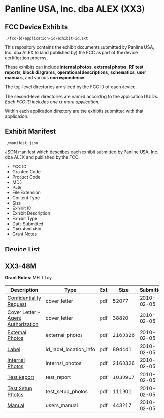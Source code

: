 # Panline USA, Inc. dba ALEX (XX3)
## FCC Device Exhibits

```
./fcc-id/application-id/exhibit-id.ext
```

This repository contains the exhibit documents submitted by Panline USA, Inc. dba ALEX to (and published by) the FCC as part of the device certification process.

These exhibits can include **internal photos**, **external photos**, **RF test reports**, **block diagrams**, **operational descriptions**, **schematics**, **user manuals**, and various **correspondence**.

The top-level directories are sliced by the FCC ID of each device.

The second-level directories are named according to the application UUIDs. *Each FCC ID includes one or more application.*

Within each application directory are the exhibits submitted with that application. 

## Exhibit Manifest

```
./manifest.json
```

JSON manifest which describes each exhibit submitted by Panline USA, Inc. dba ALEX and published by the FCC.

- FCC ID
- Grantee Code
- Product Code
- MD5
- Path
- File Extension
- Content Type
- Size
- Exhibit ID
- Exhibit Description
- Exhibit Type
- Date Submitted
- Date Available
- Grant Notes

## Device List
## XX3-48M
**Grant Notes:** MFID Toy

| Description | Type | Ext | Size | Submitted | Available |
| ----------- | ---- | --- | ---- | --------- | --------- |
| [Confidentiality Request](XX3-48M/64f3dcb3fb6e83a0df325276777b4676/1238061.pdf) | cover_letter | pdf | 52077 | 2010-02-05 | 2010-02-05 |
| [Cover Letter - Agent Authorization](XX3-48M/64f3dcb3fb6e83a0df325276777b4676/1238062.pdf) | cover_letter | pdf | 38820 | 2010-02-05 | 2010-02-05 |
| [External Photos](XX3-48M/64f3dcb3fb6e83a0df325276777b4676/1238050.pdf) | external_photos | pdf | 2160326 | 2010-02-05 | 2010-02-20 |
| [Label](XX3-48M/64f3dcb3fb6e83a0df325276777b4676/1238051.pdf) | id_label_location_info | pdf | 894441 | 2010-02-05 | 2010-02-05 |
| [Internal Photos](XX3-48M/64f3dcb3fb6e83a0df325276777b4676/1238050.pdf) | internal_photos | pdf | 2160326 | 2010-02-05 | 2010-02-20 |
| [Test Report](XX3-48M/64f3dcb3fb6e83a0df325276777b4676/1238057.pdf) | test_report | pdf | 1030907 | 2010-02-05 | 2010-02-05 |
| [Test Setup Photos](XX3-48M/64f3dcb3fb6e83a0df325276777b4676/1238058.pdf) | test_setup_photos | pdf | 111901 | 2010-02-05 | 2010-02-20 |
| [Manual](XX3-48M/64f3dcb3fb6e83a0df325276777b4676/1238059.pdf) | users_manual | pdf | 443217 | 2010-02-05 | 2010-02-20 |
